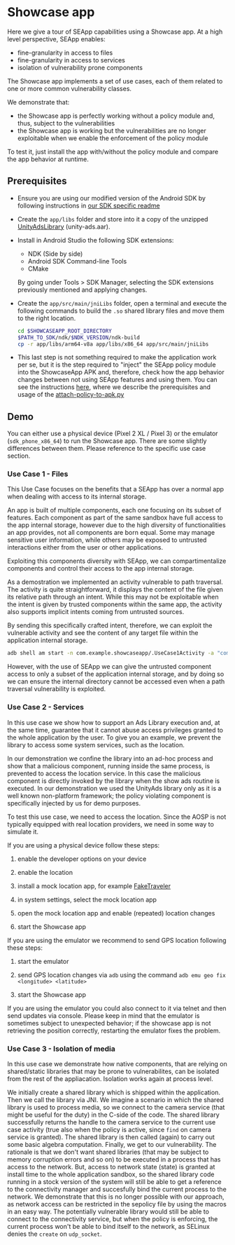 # Showcase app

Here we give a tour of SEApp capabilities using a Showcase app.
At a high level perspective, SEApp enables:

- fine-granularity in access to files
- fine-granularity in access to services
- isolation of vulnerability prone components

The Showcase app implements a set of use cases, each of them related to one or more common vulnerability classes.

We demonstrate that:

- the Showcase app is perfectly working without a policy module and, thus, subject to the vulnerabilities
- the Showcase app is working but the vulnerabilities are no longer exploitable when we enable the enforcement of the policy module

To test it, just install the app with/without the policy module and compare the app behavior at runtime.

## Prerequisites

- Ensure you are using our modified version of the Android SDK by following instructions in [our SDK specific readme](../SDK.md)

- Create the `app/libs` folder and store into it a copy of the unzipped [UnityAdsLibrary](https://github.com/Unity-Technologies/unity-ads-android/releases/download/3.6.0/UnityAds.aar.zip) (unity-ads.aar).

- Install in Android Studio the following SDK extensions:

  - NDK (Side by side)
  - Android SDK Command-line Tools
  - CMake

  By going under Tools > SDK Manager, selecting the SDK extensions previously mentioned and applying changes.

- Create the `app/src/main/jniLibs` folder, open a terminal and execute the following commands to build the `.so` shared library files and move them to the right location.

  ```bash
  cd $SHOWCASEAPP_ROOT_DIRECTORY
  $PATH_TO_SDK/ndk/$NDK_VERSION/ndk-build
  cp -r app/libs/arm64-v8a app/libs/x86_64 app/src/main/jniLibs
  ```

- This last step is not something required to make the application work per se, but it is the step required to "inject" the SEApp policy module into the ShowcaseApp APK and, therefore, check how the app behavior changes between not using SEApp features and using them. You can see the instructions [here](../../script/README.md), where we describe the prerequisites and usage of the [attach-policy-to-apk.py](../../script/attach-policy-to-apk.py)

## Demo

You can either use a physical device (Pixel 2 XL / Pixel 3) or the emulator (`sdk_phone_x86_64`) to run the Showcase app.
There are some slightly differences between them. Please reference to the specific use case section.

### Use Case 1 - Files

This Use Case focuses on the benefits that a SEApp has over a normal app when
dealing with access to its internal storage.

An app is built of multiple components, each one focusing on its subset
of features. Each component as part of the same sandbox have full access
to the app internal storage, however due to the high diversity of
functionalities an app provides, not all components are born equal.
Some may manage sensitive user information, while others may be exposed to
untrusted interactions either from the user or other applications.

Exploiting this components diversity with SEApp, we can compartimentalize
components and control their access to the app internal storage.

As a demostration we implemented an activity vulnerable to path traversal.
The activity is quite straightforward, it displays the content of the file
given its relative path through an intent. While this may not be exploitable
when the intent is given by trusted components within the same app, the
activity also supports implicit intents coming from untrusted sources.

By sending this specifically crafted intent, therefore, we can exploit the
vulnerable activity and see the content of any target file within the
application internal storage.
```bash
adb shell am start -n com.example.showcaseapp/.UseCase1Activity -a "com.example.showcaseapp.intent.action.SHOW" --es "com.example.showcaseapp.intent.extra.PATH" "../internal/data"
```

However, with the use of SEApp we can give the untrusted component access to
only a subset of the application internal storage, and by doing so we can
ensure the internal directory cannot be accessed even when a path traversal
vulnerability is exploited.

### Use Case 2 - Services

In this use case we show how to support an Ads Library execution and, at the
same time, guarantee that it cannot abuse access privileges granted to the
whole application by the user.
To give you an example, we prevent the library to access some system services,
such as the location.

In our demonstration we confine the library into an ad-hoc process and show
that a malicious component, running inside the same process, is prevented to access
the location service.
In this case the malicious component is directly invoked by the library when the
show ads routine is executed.
In our demonstration we used the UnityAds library only as it is a well known non-platform framework;
the policy violating component is specifically injected by us for demo purposes.

To test this use case, we need to access the location. Since the AOSP is not typically equipped with real location providers, we need in some way to simulate it.

If you are using a physical device follow these steps:

1. enable the developer options on your device

2. enable the location

3. install a mock location app, for example [FakeTraveler](https://github.com/mcastillof/FakeTraveler)

4. in system settings, select the mock location app

5. open the mock location app and enable (repeated) location changes

6. start the Showcase app

If you are using the emulator we recommend to send GPS location following these steps:

1. start the emulator

2. send GPS location changes via `adb` using the command `adb emu geo fix <longitude> <latitude>`

3. start the Showcase app

If you are using the emulator you could also connect to it via telnet and then send updates via console. Please keep in mind that
the emulator is sometimes subject to unexpected behavior; if the showcase app is not retrieving the position correctly, restarting the emulator fixes the problem.

### Use Case 3 - Isolation of media

In this use case we demonstrate how native components, that are relying on shared/static libraries that may be prone to vulnerabilites, can be isolated from the rest of the appliacation. Isolation works again at process level.

We initially create a shared library which is shipped within the application. Then we call the library via JNI. We imagine a scenario in which the shared library is used to process media, so we connect to the camera service (that might be useful for the duty) in the C-side of the code. The shared library successfully returns the handle to the camera service to the current use case activity (true also when the policy is active, since `find` on camera service is granted). The shared library is then called (again) to carry out some basic algebra computation. Finally, we get to our vulnerability. The rationale is that we don't want shared libraries (that may be subject to memory corruption errors and so on) to be executed in a process that has access to the network. But, access to network state (state) is granted at install time to the whole application sandbox, so the shared library code running in a stock version of the system will still be able to get a reference to the connectivity manager and succesfully bind the current process to the network. We demonstrate that this is no longer possible with our approach, as network access can be restricted in the sepolicy file by using the macros in an easy way. The potentially vulnerable library would still be able to connect to the connectivity service, but when the policy is enforcing, the current process won't be able to bind itself to the network, as SELinux denies the `create` on `udp_socket`.

